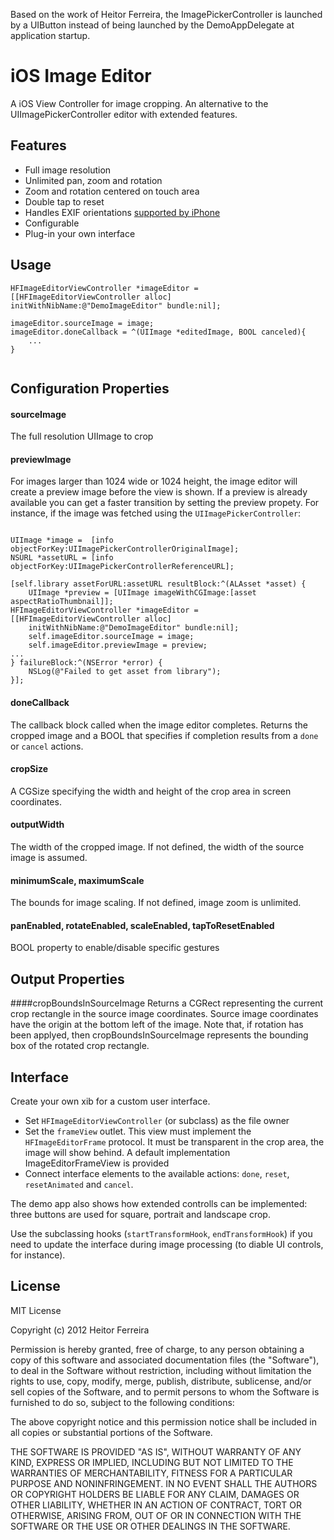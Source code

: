 Based on the work of Heitor Ferreira, the ImagePickerController is launched by a UIButton instead of being launched by the DemoAppDelegate at application startup.

iOS Image Editor
================

A iOS View Controller for image cropping. An alternative to the UIImagePickerController editor with extended features.

Features
--------

* Full image resolution
* Unlimited pan, zoom and rotation
* Zoom and rotation centered on touch area
* Double tap to reset
* Handles EXIF orientations [supported by iPhone](http://www.gotow.net/creative/wordpress/?p=64)
* Configurable
* Plug-in your own interface

Usage
-----

<pre><code>HFImageEditorViewController *imageEditor = [[HFImageEditorViewController alloc] initWithNibName:@"DemoImageEditor" bundle:nil];

imageEditor.sourceImage = image;
imageEditor.doneCallback = ^(UIImage *editedImage, BOOL canceled){
    ...
}

</pre></code>


Configuration Properties
----------

#### sourceImage
The full resolution UIImage to crop

#### previewImage

For images larger than 1024 wide or 1024 height, the image editor will create a preview image before the view is shown. If a preview is already available you can get a faster transition by setting the preview propety. For instance, if the image was fetched using the <code>UIImagePickerController</code>:

<pre><code>
UIImage *image =  [info objectForKey:UIImagePickerControllerOriginalImage];
NSURL *assetURL = [info objectForKey:UIImagePickerControllerReferenceURL];

[self.library assetForURL:assetURL resultBlock:^(ALAsset *asset) {
    UIImage *preview = [UIImage imageWithCGImage:[asset aspectRatioThumbnail]];
HFImageEditorViewController *imageEditor = [[HFImageEditorViewController alloc] 
	initWithNibName:@"DemoImageEditor" bundle:nil];
    self.imageEditor.sourceImage = image;
    self.imageEditor.previewImage = preview;        
...
} failureBlock:^(NSError *error) {
    NSLog(@"Failed to get asset from library");
}];
</pre></code>

#### doneCallback
The callback block called when the image editor completes. Returns the cropped image and a BOOL that specifies if completion results from a <code>done</code> or <code>cancel</code> actions.

#### cropSize
A CGSize specifying the width and height of the crop area in screen coordinates.

#### outputWidth
The width of the cropped image. If not defined, the width of the source image is assumed.

#### minimumScale, maximumScale
The bounds for image scaling. If not defined, image zoom is unlimited.

#### panEnabled, rotateEnabled, scaleEnabled, tapToResetEnabled
BOOL property to enable/disable specific gestures

Output Properties
----------

####cropBoundsInSourceImage
Returns a CGRect representing the current crop rectangle in the source image coordinates. Source image coordinates have the origin at the bottom left of the image. Note that, if rotation has been applyed, then cropBoundsInSourceImage represents the bounding box of the rotated crop rectangle.



Interface
---------
Create your own xib for a custom user interface.
 
* Set <code>HFImageEditorViewController</code> (or subclass) as the file owner
* Set the <code>frameView</code> outlet. This view must implement the <code>HFImageEditorFrame</code> protocol. It must be transparent in the crop area, the image will show behind. A default implementation ImageEditorFrameView is provided
* Connect interface elements to the available actions: <code>done</code>, <code>reset</code>, <code>resetAnimated</code> and <code>cancel</code>.

The demo app also shows how extended controlls can be implemented: three buttons are used for square, portrait and landscape crop.

Use the subclassing hooks (<code>startTransformHook</code>, <code>endTransformHook</code>) if you need to update the interface during image processing (to diable UI controls, for instance).

License
---------
MIT License

Copyright (c) 2012 Heitor Ferreira

Permission is hereby granted, free of charge, to any person obtaining a copy of this software and associated documentation files (the "Software"), to deal in the Software without restriction, including without limitation the rights to use, copy, modify, merge, publish, distribute, sublicense, and/or sell copies of the Software, and to permit persons to whom the Software is furnished to do so, subject to the following conditions:

The above copyright notice and this permission notice shall be included in all copies or substantial portions of the Software.

THE SOFTWARE IS PROVIDED "AS IS", WITHOUT WARRANTY OF ANY KIND, EXPRESS OR IMPLIED, INCLUDING BUT NOT LIMITED TO THE WARRANTIES OF MERCHANTABILITY, FITNESS FOR A PARTICULAR PURPOSE AND NONINFRINGEMENT. IN NO EVENT SHALL THE AUTHORS OR COPYRIGHT HOLDERS BE LIABLE FOR ANY CLAIM, DAMAGES OR OTHER LIABILITY, WHETHER IN AN ACTION OF CONTRACT, TORT OR OTHERWISE, ARISING FROM, OUT OF OR IN CONNECTION WITH THE SOFTWARE OR THE USE OR OTHER DEALINGS IN THE SOFTWARE.
